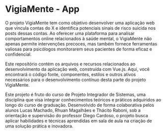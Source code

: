 # VigiaMente - App

O projeto VigiaMente tem como objetivo desenvolver uma aplicação web que vincula contas do X e identifica potenciais sinais de risco suicida nos posts dessas contas. Ao oferecer uma plataforma para analisar comportamentos online relacionados à saúde mental, o VigiaMente não apenas permite intervenções precoces, mas também fornece ferramentas valiosas para psicólogos monitorarem seus pacientes de forma eficaz e confidencial.

Este repositório contém os arquivos e recursos relacionados ao desenvolvimento da aplicação web, construída com Vue.js. Aqui, você encontrará o código fonte, componentes, estilos e outros ativos necessários para o desenvolvimento contínuo desta parte do projeto VigiaMente.

Este projeto é fruto do curso de Projeto Integrador de Sistemas, uma disciplina que visa integrar conhecimentos teóricos e práticos adquiridos ao longo do curso de graduação. Desenvolvido de forma colaborativa pelos alunos Lucas Machado, Rhuan Magalhães e Thácito Raboni, sob a orientação e supervisão do professor Diego Cardoso, o projeto busca aplicar habilidades e técnicas aprendidas em sala de aula na criação de uma solução prática e inovadora.
